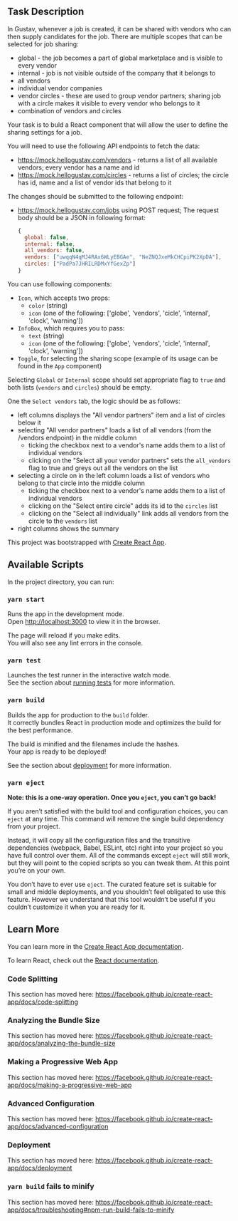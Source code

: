 ## Task Description

In Gustav, whenever a job is created, it can be shared with vendors who can then supply candidates for the job.
There are multiple scopes that can be selected for job sharing:
- global - the job becomes a part of global marketplace and is visible to every vendor
- internal - job is not visible outside of the company that it belongs to
- all vendors
- individual vendor companies
- vendor circles - these are used to group vendor partners; sharing job with a circle makes it visible to every vendor who belongs to it
- combination of vendors and circles

Your task is to buld a React component that will allow the user to define the sharing settings for a job.

You will need to use the following API endpoints to fetch the data:
- https://mock.hellogustav.com/vendors - returns a list of all available vendors; every vendor has a name and id
- https://mock.hellogustav.com/circles - returns a list of circles; the circle has id, name and a list of vendor ids that belong to it

The changes should be submitted to the following endpoint:
- https://mock.hellogustav.com/jobs using POST request;
  The request body should be a JSON in following format:
  ```js
  {
    global: false,
    internal: false,
    all_vendors: false,
    vendors: ["uwqqN4qMJ4RAx6WLyEBGAe", "NeZNQJxeMkCHCpiPK2XpDA"],
    circles: ["PadPa7JHRILRDMxYfGexZp"]
  }
  ```

You can use following components:
- `Icon`, which accepts two props:
  - `color` (string)
  - `icon` (one of the following: ['globe', 'vendors', 'cicle', 'internal', 'clock', 'warning'])
- `InfoBox`, which requires you to pass:
  - `text` (string)
  - `icon` (one of the following: ['globe', 'vendors', 'cicle', 'internal', 'clock', 'warning'])
- `Toggle`, for selecting the sharing scope (example of its usage can be found in the `App` component)

Selecting `Global` or `Internal` scope should set appropriate flag to `true` and both lists (`vendors` and `circles`) should be empty.

One the `Select vendors` tab, the logic should be as follows:
- left columns displays the "All vendor partners" item and a list of circles below it
- selecting "All vendor partners" loads a list of all vendors (from the /vendors endpoint) in the middle column
  - ticking the checkbox next to a vendor's name adds them to a list of individual vendors
  - clicking on the "Select all your vendor partners" sets the `all_vendors` flag to true and greys out all the vendors on the list
- selecting a circle on in the left column loads a list of vendors who belong to that circle into the middle column
  - ticking the checkbox next to a vendor's name adds them to a list of individual vendors
  - clicking on the "Select entire circle" adds its id to the `circles` list
  - clicking on the "Select all individually" link adds all vendors from the circle to the `vendors` list
- right columns shows the summary



This project was bootstrapped with [Create React App](https://github.com/facebook/create-react-app).

## Available Scripts

In the project directory, you can run:

### `yarn start`

Runs the app in the development mode.<br />
Open [http://localhost:3000](http://localhost:3000) to view it in the browser.

The page will reload if you make edits.<br />
You will also see any lint errors in the console.

### `yarn test`

Launches the test runner in the interactive watch mode.<br />
See the section about [running tests](https://facebook.github.io/create-react-app/docs/running-tests) for more information.

### `yarn build`

Builds the app for production to the `build` folder.<br />
It correctly bundles React in production mode and optimizes the build for the best performance.

The build is minified and the filenames include the hashes.<br />
Your app is ready to be deployed!

See the section about [deployment](https://facebook.github.io/create-react-app/docs/deployment) for more information.

### `yarn eject`

**Note: this is a one-way operation. Once you `eject`, you can’t go back!**

If you aren’t satisfied with the build tool and configuration choices, you can `eject` at any time. This command will remove the single build dependency from your project.

Instead, it will copy all the configuration files and the transitive dependencies (webpack, Babel, ESLint, etc) right into your project so you have full control over them. All of the commands except `eject` will still work, but they will point to the copied scripts so you can tweak them. At this point you’re on your own.

You don’t have to ever use `eject`. The curated feature set is suitable for small and middle deployments, and you shouldn’t feel obligated to use this feature. However we understand that this tool wouldn’t be useful if you couldn’t customize it when you are ready for it.

## Learn More

You can learn more in the [Create React App documentation](https://facebook.github.io/create-react-app/docs/getting-started).

To learn React, check out the [React documentation](https://reactjs.org/).

### Code Splitting

This section has moved here: https://facebook.github.io/create-react-app/docs/code-splitting

### Analyzing the Bundle Size

This section has moved here: https://facebook.github.io/create-react-app/docs/analyzing-the-bundle-size

### Making a Progressive Web App

This section has moved here: https://facebook.github.io/create-react-app/docs/making-a-progressive-web-app

### Advanced Configuration

This section has moved here: https://facebook.github.io/create-react-app/docs/advanced-configuration

### Deployment

This section has moved here: https://facebook.github.io/create-react-app/docs/deployment

### `yarn build` fails to minify

This section has moved here: https://facebook.github.io/create-react-app/docs/troubleshooting#npm-run-build-fails-to-minify
